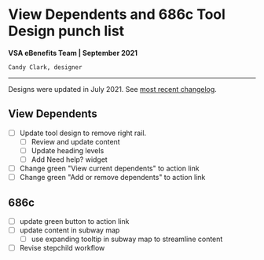 # View Dependents and 686c Tool Design punch list
**VSA eBenefits Team | September 2021**

`Candy Clark, designer`

---
Designs were updated in July 2021. See [most recent changelog](https://github.com/department-of-veterans-affairs/va.gov-team/tree/master/products/ebenefits/view-update-dependents/research-design).

## View Dependents
- [ ] Update tool design to remove right rail.
    - [ ] Review and update content
    - [ ] Update heading levels
    - [ ] Add Need help? widget
- [ ] Change green "View current dependents" to action link
- [ ] Change green "Add or remove dependents" to action link

## 686c
- [ ] update green button to action link
- [ ] update content in subway map
    - [ ] use expanding tooltip in subway map to streamline content
- [ ] Revise stepchild workflow
